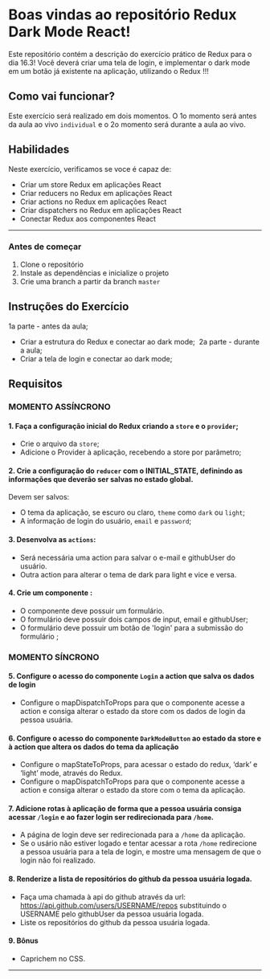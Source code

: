 # Boas vindas ao repositório Redux Dark Mode React!
Este repositório contém a descrição do exercício prático de Redux para o dia 16.3!
Você deverá criar uma tela de login, e implementar o dark mode em um botão já existente na aplicação, utilizando o Redux !!!


## Como vai funcionar?
Este exercício será realizado em dois momentos. O 1o momento será antes da aula ao vivo `individual` e o 2o momento será durante a aula ao vivo.

## Habilidades
Neste exercício, verificamos se voce é capaz de:
  * Criar um store Redux em aplicações React
  * Criar reducers no Redux em aplicações React
  * Criar actions no Redux em aplicações React
  * Criar dispatchers no Redux em aplicações React
  * Conectar Redux aos componentes React
​
---

### Antes de começar
1. Clone o repositório
2. Instale as dependências e inicialize o projeto
3. Crie uma branch a partir da branch `master`
​
​
## Instruções do Exercício
1a parte - antes da aula;
  - Criar a estrutura do Redux e conectar ao dark mode;
​
2a parte - durante a aula;
  - Criar a tela de login e conectar ao dark mode;

## Requisitos

### MOMENTO ASSÍNCRONO
#### 1. Faça a configuração inicial do Redux criando a `store` e o `provider`;
  * Crie o arquivo da `store`;
  * Adicione o Provider à aplicação, recebendo a store por parâmetro;
​
#### 2. Crie a configuração do `reducer` com o INITIAL_STATE, definindo as informações que deverão ser salvas no estado global.
  Devem ser salvos:
  * O tema da aplicação, se escuro ou claro, `theme` como `dark` ou `light`;
  * A informação de login do usuário, `email` e `password`;
​
#### 3. Desenvolva as `actions`:
  * Será necessária uma action para salvar o e-mail e githubUser do usuário.
  * Outra action para alterar o tema de dark para light e vice e versa.
​
#### 4. Crie um componente <Login />:
  * O componente deve possuir um formulário.
  * O formulário deve possuir dois campos de input, email e githubUser;
  * O formulário deve possuir um botão de 'login' para a submissão do formulário ;
​
​
### MOMENTO SÍNCRONO
#### 5. Configure o acesso do componente `Login` a action que salva os dados de login
  * Configure o mapDispatchToProps para que o componente acesse a action e consiga alterar o estado da store com os dados de login da pessoa usuária.
​
#### 6. Configure o acesso do componente `DarkModeButton` ao estado da store e à action que altera os dados do tema da aplicação
  * Configure o mapStateToProps, para acessar o estado do redux, ‘dark’ e ‘light’ mode, através do Redux.
  * Configure o mapDispatchToProps para que o componente acesse a action e consiga alterar o estado da store com o tema da aplicação.
​
#### 7. Adicione rotas à aplicação de forma que a pessoa usuária consiga acessar `/login` e ao fazer login ser redirecionada para `/home`.
  * A página de login deve ser redirecionada para a `/home` da aplicação.
  * Se o usário não estiver logado e tentar acessar a rota `/home` redirecione a pessoa usuária para a tela de login, e mostre uma mensagem de que o login não foi realizado.

#### 8. Renderize a lista de repositórios do github da pessoa usuária logada.
 * Faça uma chamada à api do github através da url: https://api.github.com/users/USERNAME/repos substituindo o USERNAME pelo githubUser da pessoa usuária logada.
 * Liste os repositórios do github da pessoa usuária logada.
 
#### 9. Bônus
  * Caprichem no CSS.
 ---
